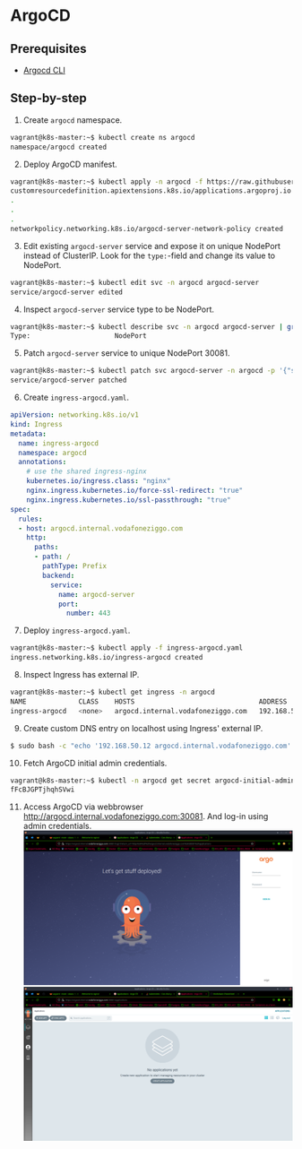 # ArgoCD

## Prerequisites
* [Argocd CLI](https://argo-cd.readthedocs.io/en/stable/cli_installation/)

## Step-by-step
1. Create ```argocd``` namespace.
```bash
vagrant@k8s-master:~$ kubectl create ns argocd
namespace/argocd created
```
2. Deploy ArgoCD manifest.
```bash
vagrant@k8s-master:~$ kubectl apply -n argocd -f https://raw.githubusercontent.com/argoproj/argo-cd/stable/manifests/install.yaml
customresourcedefinition.apiextensions.k8s.io/applications.argoproj.io created
.
.
.
networkpolicy.networking.k8s.io/argocd-server-network-policy created
```
3. Edit existing ```argocd-server``` service and expose it on unique NodePort instead of ClusterIP. Look for the ```type:```-field and change its value to NodePort.
```bash
vagrant@k8s-master:~$ kubectl edit svc -n argocd argocd-server
service/argocd-server edited
```
4. Inspect ```argocd-server``` service type to be NodePort.
```bash
vagrant@k8s-master:~$ kubectl describe svc -n argocd argocd-server | grep -i type
Type:                     NodePort
```
5. Patch ```argocd-server``` service to unique NodePort 30081.
```bash
vagrant@k8s-master:~$ kubectl patch svc argocd-server -n argocd -p '{"spec": {"ports": [{"name": "https", "port": 443, "type": "NodePort", "nodePort": 30081}]}}'
service/argocd-server patched
```
6. Create ```ingress-argocd.yaml```.
```yaml
apiVersion: networking.k8s.io/v1
kind: Ingress
metadata:
  name: ingress-argocd
  namespace: argocd
  annotations:
    # use the shared ingress-nginx
    kubernetes.io/ingress.class: "nginx"
    nginx.ingress.kubernetes.io/force-ssl-redirect: "true"
    nginx.ingress.kubernetes.io/ssl-passthrough: "true"
spec:
  rules:
  - host: argocd.internal.vodafoneziggo.com
    http:
      paths:
      - path: /
        pathType: Prefix
        backend:
          service:
            name: argocd-server
            port:
              number: 443
```
7. Deploy ```ingress-argocd.yaml```.
```bash
vagrant@k8s-master:~$ kubectl apply -f ingress-argocd.yaml 
ingress.networking.k8s.io/ingress-argocd created
```
8. Inspect Ingress has external IP.
```bash
vagrant@k8s-master:~$ kubectl get ingress -n argocd
NAME             CLASS    HOSTS                               ADDRESS         PORTS   AGE
ingress-argocd   <none>   argocd.internal.vodafoneziggo.com   192.168.50.12   80      15s
```
9. Create custom DNS entry on localhost using Ingress' external IP.
```bash
$ sudo bash -c "echo '192.168.50.12 argocd.internal.vodafoneziggo.com' >> /etc/hosts"
```
10. Fetch ArgoCD initial admin credentials.
```bash
vagrant@k8s-master:~$ kubectl -n argocd get secret argocd-initial-admin-secret -o jsonpath="{.data.password}" | base64 -d
fFcBJGPTjhqhSVwi
```
11. Access ArgoCD via webbrowser http://argocd.internal.vodafoneziggo.com:30081. And log-in using admin credentials.
![argocd log-in screen 1](argocd_1.png "Log-in screen")
![argocd log-in screen 2](argocd_2.png "Logged in")
